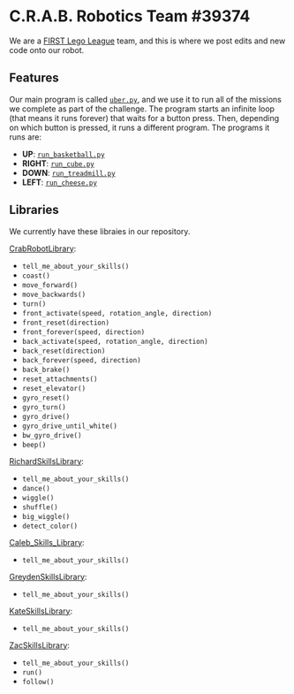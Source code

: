 # C.R.A.B. Robotics Team #39374

We are a [FIRST Lego League](https://www.firstlegoleague.org/) team, and this is where we post edits and new code onto our robot. 

## Features

Our main program is called [`uber.py`](https://github.com/Crab-Robotics/Crabot/blob/master/uber.py), and we use it to run all of the missions we complete as part of the challenge. The program starts an infinite loop (that means it runs forever) that waits for a button press. Then, depending on which button is pressed, it runs a different program. The programs it runs are:

- **UP**: [`run_basketball.py`](https://github.com/Crab-Robotics/Crabot/blob/master/run_basketball.py)
- **RIGHT**: [`run_cube.py`](https://github.com/Crab-Robotics/Crabot/blob/master/run_cube.py)
- **DOWN**: [`run_treadmill.py`](https://github.com/Crab-Robotics/Crabot/blob/master/run_treadmill.py)
- **LEFT**: [`run_cheese.py`](https://github.com/Crab-Robotics/Crabot/blob/master/run_cheese.py)

## Libraries
We currently have these libraies in our repository.

[CrabRobotLibrary](https://github.com/Crab-Robotics/Crabot/blob/master/CrabRobotLibrary.py):
 - `tell_me_about_your_skills()` 
 - `coast()`
 - `move_forward()`
 - `move_backwards()`
 - `turn()`
 - `front_activate(speed, rotation_angle, direction)`
 - `front_reset(direction)`
 - `front_forever(speed, direction)`
 - `back_activate(speed, rotation_angle, direction)`
 - `back_reset(direction)`
 - `back_forever(speed, direction)`
 - `back_brake()`
 - `reset_attachments()`
 - `reset_elevator()`
 - `gyro_reset()`
 - `gyro_turn()`
 - `gyro_drive()`
 - `gyro_drive_until_white()`
 - `bw_gyro_drive()`
 - `beep()`

[RichardSkillsLibrary](https://github.com/Crab-Robotics/Crabot/blob/master/RichardSkillsLibrary.py):
 - `tell_me_about_your_skills()`
 - `dance()`
 - `wiggle()`
 - `shuffle()`
 - `big_wiggle()`
 - `detect_color()`

[Caleb_Skills_Library](https://github.com/Crab-Robotics/Crabot/blob/master/Caleb_Skills_Library.py):
 - `tell_me_about_your_skills()`

[GreydenSkillsLibrary](https://github.com/Crab-Robotics/Crabot/blob/master/GreydenSkillsLibrary.py):
 - `tell_me_about_your_skills()`

[KateSkillsLibrary](https://github.com/Crab-Robotics/Crabot/blob/master/KateSkillsLibrary.py):
 - `tell_me_about_your_skills()`

[ZacSkillsLibrary](https://github.com/Crab-Robotics/Crabot/blob/master/ZacSkillsLibrary.py):
 - `tell_me_about_your_skills()`
 - `run()`
 - `follow()`
